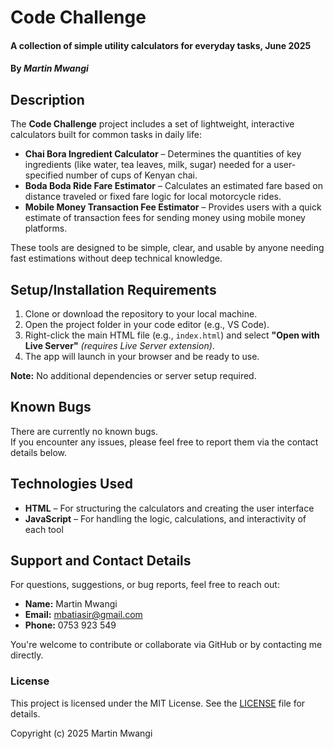 # Code Challenge
#### A collection of simple utility calculators for everyday tasks, June 2025  
#### By *Martin Mwangi*

## Description
The **Code Challenge** project includes a set of lightweight, interactive calculators built for common tasks in daily life:

- **Chai Bora Ingredient Calculator** – Determines the quantities of key ingredients (like water, tea leaves, milk, sugar) needed for a user-specified number of cups of Kenyan chai.
- **Boda Boda Ride Fare Estimator** – Calculates an estimated fare based on distance traveled or fixed fare logic for local motorcycle rides.
- **Mobile Money Transaction Fee Estimator** – Provides users with a quick estimate of transaction fees for sending money using mobile money platforms.

These tools are designed to be simple, clear, and usable by anyone needing fast estimations without deep technical knowledge.

## Setup/Installation Requirements
1. Clone or download the repository to your local machine.  
2. Open the project folder in your code editor (e.g., VS Code).  
3. Right-click the main HTML file (e.g., `index.html`) and select **"Open with Live Server"** *(requires Live Server extension)*.  
4. The app will launch in your browser and be ready to use.

**Note:** No additional dependencies or server setup required.

## Known Bugs
There are currently no known bugs.  
If you encounter any issues, please feel free to report them via the contact details below.

## Technologies Used
- **HTML** – For structuring the calculators and creating the user interface  
- **JavaScript** – For handling the logic, calculations, and interactivity of each tool

## Support and Contact Details
For questions, suggestions, or bug reports, feel free to reach out:

- **Name:** Martin Mwangi  
- **Email:** mbatiasir@gmail.com  
- **Phone:** 0753 923 549

You're welcome to contribute or collaborate via GitHub or by contacting me directly.

### License
This project is licensed under the MIT License. See the [LICENSE](LICENSE) file for details.

Copyright (c) 2025 Martin Mwangi

